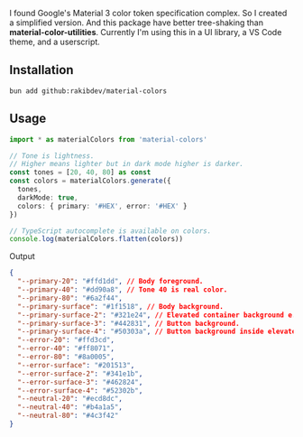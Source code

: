 I found Google's Material 3 color token specification complex. So I created a simplified version. And this package have better tree-shaking than **material-color-utilities**. Currently I'm using this in a UI library, a VS Code theme, and a userscript.

## Installation

```
bun add github:rakibdev/material-colors
```

## Usage

```ts
import * as materialColors from 'material-colors'

// Tone is lightness.
// Higher means lighter but in dark mode higher is darker.
const tones = [20, 40, 80] as const
const colors = materialColors.generate({
  tones,
  darkMode: true,
  colors: { primary: '#HEX', error: '#HEX' }
})

// TypeScript autocomplete is available on colors.
console.log(materialColors.flatten(colors))
```

Output

```json
{
  "--primary-20": "#ffd1dd", // Body foreground.
  "--primary-40": "#dd90a8", // Tone 40 is real color.
  "--primary-80": "#6a2f44",
  "--primary-surface": "#1f1518", // Body background.
  "--primary-surface-2": "#321e24", // Elevated container background e.g. dialog.
  "--primary-surface-3": "#442831", // Button background.
  "--primary-surface-4": "#50303a", // Button background inside elevated containers.
  "--error-20": "#ffd3cd",
  "--error-40": "#ff8071",
  "--error-80": "#8a0005",
  "--error-surface": "#201513",
  "--error-surface-2": "#341e1b",
  "--error-surface-3": "#462824",
  "--error-surface-4": "#52302b",
  "--neutral-20": "#ecd8dc",
  "--neutral-40": "#b4a1a5",
  "--neutral-80": "#4c3f42"
}
```
